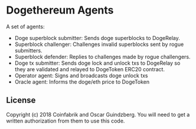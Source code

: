 # Dogethereum Agents

A set of agents:
- Doge superblock submitter: Sends doge superblocks to DogeRelay.
- Superblock challenger: Challenges invalid superblocks sent by rogue submitters.
- Superblock defender: Replies to challenges made by rogue challengers.
- Doge tx submitter: Sends doge lock and unlock txs to DogeRelay so they are validated and relayed to DogeToken ERC20 contract.
- Operator agent: Signs and broadcasts doge unlock txs
- Oracle agent: Informs the doge/eth price to DogeToken

## License

Copyright (c) 2018 Coinfabrik and Oscar Guindzberg. You will need to get a written authorization from them to use this code.

